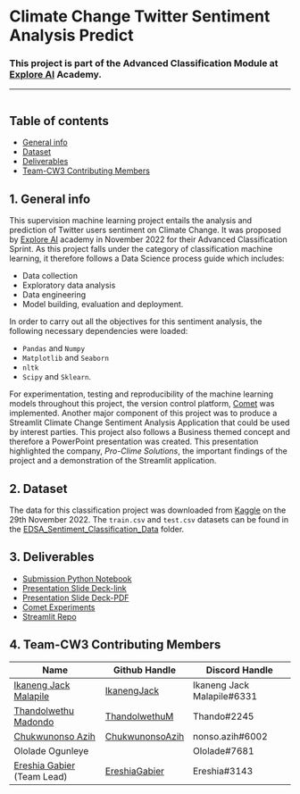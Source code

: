 # Climate Change Twitter Sentiment Analysis Predict
### This project is part of the Advanced Classification Module at [Explore AI](https://explore-datascience.net/) Academy.
---

<div id="main image" align="center">
  <img src="https://magora-systems.com/uploads/ReRGf0pfKf-L6G0KW4gpr3bEbx3viF5p.jpeg" alt=""/>
</div>

## Table of contents
* [General info](#general-info)
* [Dataset](#dataset)
* [Deliverables](#resources)
* [Team-CW3 Contributing Members](#contributingmembers)

## 1. General info <a class="anchor" id="general-info"></a>


This supervision machine learning project entails the analysis and prediction of Twitter users sentiment on Climate Change. It was proposed by [Explore AI](https://explore-datascience.net/) academy in November 2022 for their Advanced Classification Sprint. As this project falls under the category of classification machine learning, it therefore follows a Data Science process guide which includes:
+ Data collection
+ Exploratory data analysis
+ Data engineering
+ Model building, evaluation and deployment.

In order to carry out all the objectives for this sentiment analysis, the following necessary dependencies were loaded:
+ `Pandas` and `Numpy`
+ `Matplotlib` and `Seaborn`
+ `nltk`
+ `Scipy` and `Sklearn`. 

For experimentation, testing and reproducibility of the machine learning models throughout this project, the version control platform, [Comet](https://www.comet.com/site/) was implemented. Another major component of this project was to produce a Streamlit Climate Change Sentiment Analysis Application that could be used by interest parties. This project also follows a Business themed concept and therefore a PowerPoint presentation was created. This presentation highlighted the company, *Pro-Clime Solutions*, the important findings of the project and a demonstration of the Streamlit application.


## 2. Dataset <a class="anchor" id="dataset"></a>
The data for this classification project was downloaded from [Kaggle](https://www.kaggle.com/competitions/edsa-sentiment-classification/data) on the 29th November 2022. The `train.csv` and `test.csv` datasets can be found in the [EDSA_Sentiment_Classification_Data](https://github.com/IkanengJack/Team-CW3/tree/main/EDSA_Sentiment_Classification_Data) folder.

## 3. Deliverables <a class="anchor" id="resources"></a>
+  [Submission Python Notebook](https://github.com/IkanengJack/Team-CW3/blob/main/Submission_Notebook_and_Images/Submission_Notebook.ipynb)
+  [Presentation Slide Deck-link](https://docs.google.com/presentation/d/1n6Sxspydh4Yw8xoSZB33pgfNyMOMgh94xhbmlTrdnOU/edit?usp=sharing)
+  [Presentation Slide Deck-PDF](https://github.com/IkanengJack/Team-CW3/blob/main/Classification_Presentation_TeamCW3.pdf)
+  [Comet Experiments](https://github.com/IkanengJack/Team-CW3/blob/main/Comet_experiments_Team_CW3.png)
+  [Streamlit Repo](https://github.com/IkanengJack/Team-CW3-classification-predict-streamlit/tree/master/Final_Streamlit_app)


## 4. Team-CW3 Contributing Members <a class="anchor" id="contributingmembers"></a>

| Name                                                                                        | Github Handle  | Discord Handle               
|---------------------------------------------------------------------------------------------|----------------|---------------                         
| [Ikaneng Jack Malapile](https://github.com/IkanengJack/Team-CW3/tree/Ikaneng-Jack-Malapile) |[IkanengJack](https://github.com/IkanengJack)               |Ikaneng Jack Malapile#6331               
| [Thandolwethu Madondo](https://github.com/IkanengJack/Team-CW3/tree/thando)                 |[ThandolwethuM](https://github.com/ThandolwethuM)              |Thando#2245      
| [Chukwunonso Azih](https://github.com/IkanengJack/Team-CW3/tree/Nonso-Classification)       |[ChukwunonsoAzih](https://github.com/IkanengJack/Team-CW3/tree/Nonso_Classification2)              |nonso.azih#6002                  
| Ololade Ogunleye                                                                            |                |Ololade#7681
| [Ereshia Gabier](https://github.com/IkanengJack/Team-CW3/tree/EDA_Modelling_E) (Team Lead)             |[EreshiaGabier](https://github.com/EreshiaGabier)           |Ereshia#3143






